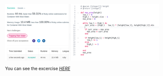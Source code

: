 ![](./Selection_009.png)

You can see the excercise *[HERE](https://leetcode.com/problems/container-with-most-water/)*
